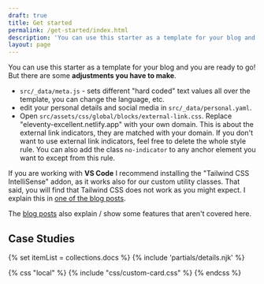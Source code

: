 ```yaml
---
draft: true
title: Get started
permalink: /get-started/index.html
description: 'You can use this starter as a template for your blog and you are ready to go! But there are some adjustments you have to make.'
layout: page
---
```


You can use this starter as a template for your blog and you are ready to go! But there are some **adjustments you have to make**.

- `src/_data/meta.js` - sets different "hard coded" text values all over the template, you can change the language, etc.
- edit your personal details and social media in `src/_data/personal.yaml`.
- Open `src/assets/css/global/blocks/external-link.css`. Replace "eleventy-excellent.netlify.app" with your own domain. This is about the external link indicators, they are matched with your domain. If you don't want to use external link indicators, feel free to delete the whole style rule. You can also add the class `no-indicator` to any anchor element you want to except from this rule.

If you are working with **VS Code** I recommend installing the "Tailwind CSS IntelliSense" addon, as it works also for our custom utility classes. That said, you will find that Tailwind CSS does not work as you might expect. I explain this in [one of the blog posts](/blog/what-is-tailwind-css-doing-here/).

The [blog posts](/blog/) also explain / show some features that aren't covered here.

## Case Studies

<!-- loop docs -->
{% set itemList = collections.docs %}
{% include 'partials/details.njk' %}

{% css "local" %}
  {% include "css/custom-card.css" %}
{% endcss %}
